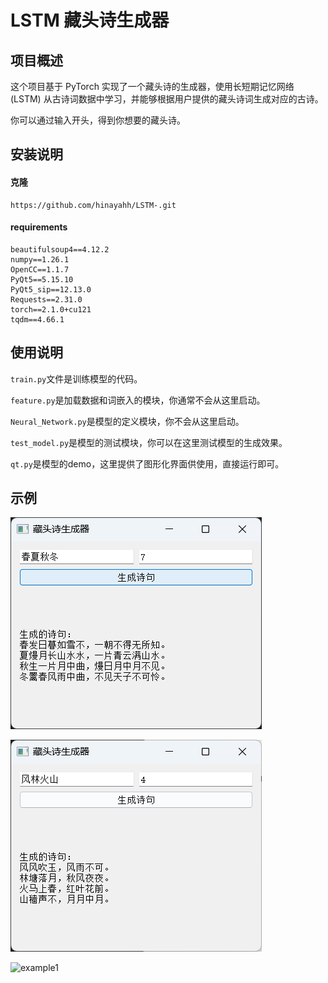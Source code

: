# LSTM 藏头诗生成器

## 项目概述

这个项目基于 PyTorch 实现了一个藏头诗的生成器，使用长短期记忆网络 (LSTM) 从古诗词数据中学习，并能够根据用户提供的藏头诗词生成对应的古诗。

你可以通过输入开头，得到你想要的藏头诗。

## 安装说明

#### 克隆

```
https://github.com/hinayahh/LSTM-.git
```

#### requirements

```
beautifulsoup4==4.12.2
numpy==1.26.1
OpenCC==1.1.7
PyQt5==5.15.10
PyQt5_sip==12.13.0
Requests==2.31.0
torch==2.1.0+cu121
tqdm==4.66.1
```

## 使用说明

`train.py`文件是训练模型的代码。

`feature.py`是加载数据和词嵌入的模块，你通常不会从这里启动。

`Neural_Network.py`是模型的定义模块，你不会从这里启动。

`test_model.py`是模型的测试模块，你可以在这里测试模型的生成效果。

`qt.py`是模型的demo，这里提供了图形化界面供使用，直接运行即可。

## 示例

![LSTM-/example1.png at main · hinayahh/LSTM- (github.com)](https://github.com/hinayahh/LSTM-/blob/main/example1.png)

![LSTM-/example1.png at main · hinayahh/LSTM- (github.com)](https://github.com/hinayahh/LSTM-/blob/main/example2.png)

![example1](E:\code\python\LSTM\example1.png)